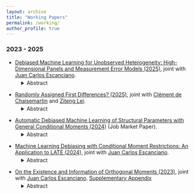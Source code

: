 ```yaml
---
layout: archive
title: "Working Papers"
permalink: /working/
author_profile: true
---
```


### 2023 - 2025
+ [Debiased Machine Learning for Unobserved Heterogeneity: High-Dimensional Panels and Measurement Error Models (2025)](https://arxiv.org/abs/2507.13788), joint with [Juan Carlos Escanciano](https://sites.google.com/view/juancarlosescanciano/home).
<dl style="margin-top: -10px;">
  <dd>
    <details>
      <summary>
        Abstract
      </summary>
Developing robust inference for models with nonparametric Unobserved Heterogeneity (UH) is both important and challenging. We propose novel Debiased Machine Learning (DML) procedures for valid inference on functionals of UH, allowing for partial identification of multivariate target and high-dimensional nuisance parameters. Our main contribution is a full characterization of all relevant Neyman-orthogonal moments in models with nonparametric UH, where relevance means informativeness about the parameter of interest. Under additional support conditions, orthogonal moments are globally robust to the distribution of the UH. They may still involve other high-dimensional nuisance parameters, but their local robustness reduces regularization bias and enables valid DML inference. We apply these results to: (i) common parameters, average marginal effects, and variances of UH in panel data models with high-dimensional controls; (ii) moments of the common factor in the Kotlarski model with a factor loading; and (iii) smooth functionals of teacher value-added. Monte Carlo simulations show substantial efficiency gains from using efficient orthogonal moments relative to ad-hoc choices. We illustrate the practical value of our approach by showing that existing estimates of the average and variance effects of maternal smoking on child birth weight are robust.
    </details>
  </dd>
</dl>

+ [Randomly Assigned First Differences? (2025)](https://arxiv.org/abs/2411.03208), joint with [Clément de Chaisemartin](https://sites.google.com/site/clementdechaisemartin/) and [Ziteng Lei](https://zitenglei.weebly.com/).
<dl style="margin-top: -10px;">
  <dd>
    <details>
      <summary>
        Abstract
      </summary>
We consider treatment-effect estimation using a first-difference regression of an outcome evolution $\Delta Y$ on a treatment evolution $\Delta D$. Under a causal model in levels with a time-varying effect, the regression residual is a function of the period-one treatment $D_1$. Then, researchers should test if $\Delta D$ and $D_1$ are correlated: if they are, the regression may suffer from an omitted variable bias. To solve it, researchers may control nonparametrically for $\mathbb{E}\left[\Delta D|D_1\right]$. We use our results to revisit first-difference regressions estimated on the data of Acemoglu et al. (2016), who study the effect of imports from China on US employment. $\Delta D$ and $D_1$ are strongly correlated, thus implying that first-difference regressions may be biased if the effect of Chinese imports changes over time. The coefficient on  $\Delta D$ is no longer significant when controlling for $\mathbb{E}\left[\Delta D|D_1\right]$.
    </details>
  </dd>
</dl>

+ [Automatic Debiased Machine Learning of Structural Parameters with General Conditional Moments (2024)](https://drive.google.com/file/d/1DjzGPdIens-Wrpfc6JrvFUWu71lnj7zg/view?usp=drive_link) (Job Market Paper).
<dl style="margin-top: -10px;">
  <dd>
    <details>
      <summary>
        Abstract
      </summary>
This paper proposes a method for conducting inference on finite-dimensional parameters in models defined by a finite number of conditional moment restrictions (CMRs), with possibly different conditioning variables and endogenous regressors. CMRs are allowed to depend on non-parametric components, which might be flexibly modeled using Machine Learning tools, and non-linearly on finite-dimensional parameters. Inference is based on constructing locally robust/orthogonal/debiased moments, in a data-driven our automatic way, extending these to accommodate CMRs. Those moments are less affected by regularization bias, which is relevant to machine learning first steps and typically invalidates standard inference. The key step in this construction is the estimation of Orthogonal Instrumental Variables (OR-IVs)—"residualized" functions of the conditioning variables, which are then combined to obtain a debiased moment. Our strategy exploits the CMRs implied by the model in a general way and can thus be applied to a wide range of settings, where the construction of orthogonal moments has remained unexplored, including highly non-linear and complex settings with CMRs, prominent in economics. We argue that computing OR-IVs necessarily requires solving potentially complicated functional equations, which depend on unknown terms. However, by imposing an approximate sparsity condition, our method automatically finds the solutions to those equations using a Lasso-type program and can then be implemented straightforwardly. Based on this, we introduce a GMM estimator of finite-dimensional parameters in a two-step framework. We derive theoretical guarantees for our construction of orthogonal moments and show √n-consistency and asymptotic normality of the introduced estimator. Our Monte Carlo experiments and an empirical application on estimating firm-level production functions highlight the importance of relying on inference methods like the one proposed.
    </details>
  </dd>
</dl>

+ [Machine Learning Debiasing with Conditional Moment Restrictions: An Application to LATE (2024)](https://arxiv.org/abs/2410.23785), joint with [Juan Carlos Escanciano](https://sites.google.com/view/juancarlosescanciano/home).
<dl style="margin-top: -10px;">
  <dd>
    <details>
      <summary>
        Abstract
      </summary>
Models with Conditional Moment Restrictions (CMRs) are popular in economics. These models involve finite and infinite dimensional parameters. The infinite dimensional components include conditional expectations, conditional choice probabilities, or policy functions, which might be flexibly estimated using Machine Learning tools. This paper presents a characterization of locally debiased moments for regular models defined by general semiparametric CMRs with possibly different conditioning variables. These moments are appealing as they are known to be less affected by first-step bias. Additionally, we study their existence and relevance. Such results apply to a broad class of smooth functionals of finite and infinite dimensional parameters that do not necessarily appear in the CMRs. As a leading application of our theory, we characterize debiased machine learning for settings of treatment effects with endogeneity, giving necessary and sufficient conditions. We present a large class of relevant debiased moments in this context. We then propose the Compliance Machine Learning Estimator (CML), based on a practically convenient orthogonal relevant moment. We show that the resulting estimand can be written as a convex combination of conditional local average treatment effects (LATE). Altogether, CML enjoys three appealing properties in the LATE framework: (1) local robustness to first-stage estimation, (2) an estimand that can be identified under a minimal relevance condition, and (3) a meaningful causal interpretation. Our numerical experimentation shows satisfactory relative performance of such an estimator. Finally, we revisit the Oregon Health Insurance Experiment, analyzed by Finkelstein et al. (2012)}. We find that the use of machine learning and CML suggest larger positive effects on health care utilization than previously determined.
    </details>
  </dd>
</dl>

+ [On the Existence and Information of Orthogonal Moments (2023)](https://arxiv.org/abs/2303.11418), joint with [Juan Carlos Escanciano](https://sites.google.com/view/juancarlosescanciano/home). [Supplementary Appendix](https://drive.google.com/file/d/1X8gtzjNk1g1mZxBONcD3vbVMuBKHQJDC/view?usp=sharing)
<dl style="margin-top: -10px;">
  <dd>
    <details>
      <summary>
        Abstract
      </summary>
Locally Robust (LR)/Orthogonal/Debiased moments have proven useful with machine learning first steps, but their existence has not been investigated for general parameters. In this paper, we provide a necessary and sufficient condition, referred to as Restricted Local Non-surjectivity (RLN), for the existence of such orthogonal moments to conduct robust
inference on general parameters of interest in regular semiparametric models. In addition, we study when score-type tests based on orthogonal moments are locally informative at
the parametric rate. We demonstrate the utility of our general results by characterizing orthogonal moments in a class of models with unobserved heterogeneity (UH). Orthogonality
for general smooth functionals of the distribution of UH is also characterized. As a second major application, we find orthogonal moments for general conditional moments models,
including the fully saturated two stage least squares, heterogeneous parameters in treatment effects, sample selection models, and popular models of demand for differentiated
products. We apply our results to the Oregon Health Experiment to study heterogeneous treatment effects of Medicaid on different health outcomes.
    </details>
  </dd>
</dl>

